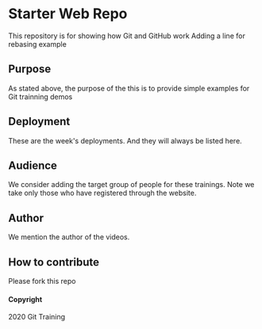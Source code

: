 # Starter Web Repo

This repository is for showing how Git and GitHub work
Adding a line for rebasing example

## Purpose

As stated above, the purpose of the this is to provide simple examples for Git trainning demos


## Deployment
These are the week's deployments. And they will always be listed here.

## Audience
We consider adding the target group of people for these trainings. 
Note we take only those who have registered through the website.

## Author
We mention the author of the videos.

## How to contribute
Please fork this repo

#### Copyright
2020 Git Training